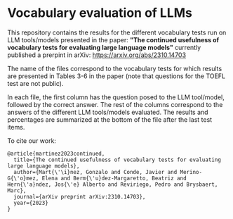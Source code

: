 # Vocabulary evaluation of LLMs


This repository contains the results for the different vocabulary tests run on LLM tools/models presented in the paper: **"The continued usefulness of vocabulary tests for evaluating large language models"** currently published a prerpint in arXiv: https://arxiv.org/abs/2310.14703


The name of the files correspond to the vocabulary tests for which results are presented in Tables 3-6 in the paper (note that questions for the TOEFL test are not public).  

In each file, the first column has the question posed to the LLM tool/model, followed by the correct answer. The rest of the columns correspond to the answers of the different LLM tools/models evaluated.  The results and percentages are summarized at the bottom of the file after the last test items.

To cite our work:

```
@article{martinez2023continued,
  title={The continued usefulness of vocabulary tests for evaluating large language models},
  author={Mart{\'\i}nez, Gonzalo and Conde, Javier and Merino-G{\'o}mez, Elena and Berm{\'u}dez-Margaretto, Beatriz and Hern{\'a}ndez, Jos{\'e} Alberto and Reviriego, Pedro and Brysbaert, Marc},
  journal={arXiv preprint arXiv:2310.14703},
  year={2023}
}
```
